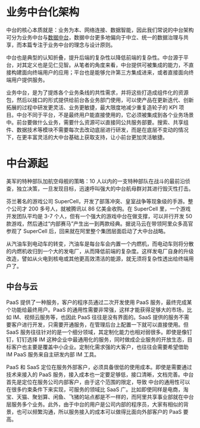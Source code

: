 # 业务中台化架构

中台的核心本质就是：业务为本、网络连接、数据智能，因此我们常说的中台架构可分为业务中台与[数据中台](https://url.wx-coder.cn/Ax0Hb)，数据中台更多地偏向于中立、统一的数据治理与共享，而本篇专注于业务中台的理念与设计原则。

中台也是典型的认知折叠，提升后端的复杂性以降低前端的复杂性。中台源于平台，对其定义也是见仁见智。从笔者的角度来看，中台提供可被集成的能力，不直接构建面向终端用户的应用；平台也是能够允许第三方集成进来，或者直接面向终端用户提供服务。

业务中台，是为了提炼各个业务条线的共性需求，并将这些打造成组件化的资源包，然后以接口的形式提供给前台各业务部门使用，可以使产品在更新迭代、创新拓展的过程中研发更灵活、业务更敏捷，最大限度地减少重复造轮子的 KPI 项目。中台不同于平台，不是最终用户能直接使用的，它必须被集成到各个业务场景中。前台要做什么业务，需要什么资源可以直接同公共服务部要。搜索、共享组件、数据技术等模块不需要每次去改动底层进行研发，而是在底层不变动的情况下，在更丰富灵活的大中台基础上获取支持，让小前台更加灵活敏捷。

# 中台源起

美军的特种部队加航空母舰的策略：10 人以内的一支特种部队在战斗的最前沿侦查，独立决策，一旦发现目标，迅速呼叫强大的中台航母群对其进行毁灭性打击。

芬兰著名的游戏公司 SuperCell，开发了部落冲突、皇室战争等现象级的手游。整个公司才 200 多号人，就被腾讯以 86 亿美金收购。在 SuperCell 里，一个游戏开发团队平均是 3-7 个人，但有一个强大的游戏中台在做支撑，可以并行开发 50 款游戏，然后通过“内部赛马”产生出一到两款经典。据说马云在带领阿里众多高官参观了 SuperCell 后，回来就在阿里整个集团层面启动了大中台战略。

从汽油车到电动车的转变，汽油车是每台车会内置一个内燃机，而电动车则将分散的内燃机收归到一个大的发电厂，从而降低前端的复杂度。这样发电厂自身的升级改造，譬如从火电到核电或其他更高效清洁的能源，就无须将复杂性透出给终端用户了。

## 中台与云

PaaS 提供了一种服务，客户的程序员通过二次开发使用 PaaS 服务，最终完成某个功能给最终用户。PaaS 的通用性需要非常强，这样才能获得足够大的市场，比如 IM、视频云服务等，也因此 PaaS 往往是没有界面的。SaaS 提供的服务不需要客户进行开发，只需要开通服务，在管理后台上配置一下就可以直接使用。但 SaaS 服务往往针对的是一个细分领域，其定制化能力也相对弱很多。即使是像钉钉，钉钉选择 IM 这种企业中最通用化的服务，同时做成企业服务的开放生态，目标客户也主要是覆盖中小企业。定制化需求强的大客户，也往往会需要希望借助 IM PaaS 服务来自主研发内部 IM 工具。

PaaS 和 SaaS 定位在服务外部客户，必须具备很低的使用成本。即使是需要通过技术来接入的 PaaS 服务，接入成本也一定要足够低，接口清晰，文档完善。中台首先是定位在服务公司内部客户，由于这个范围的限定，导致 中台的通用性可以在很多约束条件下来实现，可服务的领域比 SaaS 广。比如即使同样是电商，淘宝、天猫、聚划算、闲鱼、飞猪的站点都是不一样的，而阿里共享事业部就在中台层服务多个业务。此外，由于中台的用户是公司内部的程序员，大家有相似的背景，也可以频繁沟通，所以服务接入的成本可以做得比面向外部客户的 PaaS 要高。



